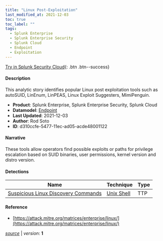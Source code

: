 ```yaml
---
title: "Linux Post-Exploitation"
last_modified_at: 2021-12-03
toc: true
toc_label: ""
tags:
  - Splunk Enterprise
  - Splunk Enterprise Security
  - Splunk Cloud
  - Endpoint
  - Exploitation
---
```


[Try in Splunk Security Cloud](https://www.splunk.com/en_us/cyber-security.html){: .btn .btn--success}

#### Description

This analytic story identifies popular Linux post exploitation tools such as autoSUID, LinEnum, LinPEAS, Linux Exploit Suggesters, MimiPenguin.

- **Product**: Splunk Enterprise, Splunk Enterprise Security, Splunk Cloud
- **Datamodel**: [Endpoint](https://docs.splunk.com/Documentation/CIM/latest/User/Endpoint)
- **Last Updated**: 2021-12-03
- **Author**: Rod Soto
- **ID**: d310ccfe-5477-11ec-ad05-acde48001122

#### Narrative

These tools allow operators find possible exploits or paths for privilege escalation based on SUID binaries, user permissions, kernel version and distro version.

#### Detections

| Name        | Technique   | Type         |
| ----------- | ----------- |--------------|
| [Suspicious Linux Discovery Commands](/endpoint/suspicious_linux_discovery_commands/) | [Unix Shell](/tags/#unix-shell)| TTP |

#### Reference

* [https://attack.mitre.org/matrices/enterprise/linux/](https://attack.mitre.org/matrices/enterprise/linux/)



[*source*](https://github.com/splunk/security_content/tree/develop/stories/linux_post-exploitation.yml) \| *version*: **1**